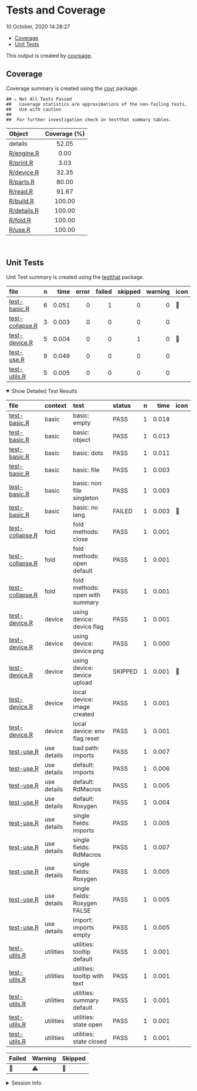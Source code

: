 Tests and Coverage
================
10 October, 2020 14:28:27

  - [Coverage](#coverage)
  - [Unit Tests](#unit-tests)

This output is created by
[covrpage](https://github.com/metrumresearchgroup/covrpage).

## Coverage

Coverage summary is created using the
[covr](https://github.com/r-lib/covr) package.

    ## ⚠️ Not All Tests Passed
    ##   Coverage statistics are approximations of the non-failing tests.
    ##   Use with caution
    ## 
    ##  For further investigation check in testthat summary tables.

| Object                        | Coverage (%) |
| :---------------------------- | :----------: |
| details                       |    52.05     |
| [R/engine.R](../R/engine.R)   |     0.00     |
| [R/print.R](../R/print.R)     |     3.03     |
| [R/device.R](../R/device.R)   |    32.35     |
| [R/parts.R](../R/parts.R)     |    80.00     |
| [R/read.R](../R/read.R)       |    91.67     |
| [R/build.R](../R/build.R)     |    100.00    |
| [R/details.R](../R/details.R) |    100.00    |
| [R/fold.R](../R/fold.R)       |    100.00    |
| [R/use.R](../R/use.R)         |    100.00    |

<br>

## Unit Tests

Unit Test summary is created using the
[testthat](https://github.com/r-lib/testthat) package.

| file                                        | n |  time | error | failed | skipped | warning | icon |
| :------------------------------------------ | -: | ----: | ----: | -----: | ------: | ------: | :--- |
| [test-basic.R](testthat/test-basic.R)       | 6 | 0.051 |     0 |      1 |       0 |       0 | 🛑    |
| [test-collapse.R](testthat/test-collapse.R) | 3 | 0.003 |     0 |      0 |       0 |       0 |      |
| [test-device.R](testthat/test-device.R)     | 5 | 0.004 |     0 |      0 |       1 |       0 | 🔶    |
| [test-use.R](testthat/test-use.R)           | 9 | 0.049 |     0 |      0 |       0 |       0 |      |
| [test-utils.R](testthat/test-utils.R)       | 5 | 0.005 |     0 |      0 |       0 |       0 |      |

<details open>

<summary> Show Detailed Test Results </summary>

| file                                                | context     | test                            | status  | n |  time | icon |
| :-------------------------------------------------- | :---------- | :------------------------------ | :------ | -: | ----: | :--- |
| [test-basic.R](testthat/test-basic.R#L6_L9)         | basic       | basic: empty                    | PASS    | 1 | 0.018 |      |
| [test-basic.R](testthat/test-basic.R#L13_L16)       | basic       | basic: object                   | PASS    | 1 | 0.013 |      |
| [test-basic.R](testthat/test-basic.R#L20_L23)       | basic       | basic: dots                     | PASS    | 1 | 0.011 |      |
| [test-basic.R](testthat/test-basic.R#L27_L30)       | basic       | basic: file                     | PASS    | 1 | 0.003 |      |
| [test-basic.R](testthat/test-basic.R#L34_L37)       | basic       | basic: non file singleton       | PASS    | 1 | 0.003 |      |
| [test-basic.R](testthat/test-basic.R#L41_L44)       | basic       | basic: no lang                  | FAILED  | 1 | 0.003 | 🛑    |
| [test-collapse.R](testthat/test-collapse.R#L6_L9)   | fold        | fold methods: close             | PASS    | 1 | 0.001 |      |
| [test-collapse.R](testthat/test-collapse.R#L13_L16) | fold        | fold methods: open default      | PASS    | 1 | 0.001 |      |
| [test-collapse.R](testthat/test-collapse.R#L20_L23) | fold        | fold methods: open with summary | PASS    | 1 | 0.001 |      |
| [test-device.R](testthat/test-device.R#L16)         | device      | using device: device flag       | PASS    | 1 | 0.001 |      |
| [test-device.R](testthat/test-device.R#L20)         | device      | using device: device png        | PASS    | 1 | 0.000 |      |
| [test-device.R](testthat/test-device.R#L24)         | device      | using device: device upload     | SKIPPED | 1 | 0.001 | 🔶    |
| [test-device.R](testthat/test-device.R#L43)         | device      | local device: image created     | PASS    | 1 | 0.001 |      |
| [test-device.R](testthat/test-device.R#L47)         | device      | local device: env flag reset    | PASS    | 1 | 0.001 |      |
| [test-use.R](testthat/test-use.R#L8_L10)            | use details | bad path: imports               | PASS    | 1 | 0.007 |      |
| [test-use.R](testthat/test-use.R#L20_L23)           | use details | default: imports                | PASS    | 1 | 0.006 |      |
| [test-use.R](testthat/test-use.R#L27_L30)           | use details | default: RdMacros               | PASS    | 1 | 0.005 |      |
| [test-use.R](testthat/test-use.R#L35_L38)           | use details | default: Roxygen                | PASS    | 1 | 0.004 |      |
| [test-use.R](testthat/test-use.R#L50_L53)           | use details | single fields: imports          | PASS    | 1 | 0.005 |      |
| [test-use.R](testthat/test-use.R#L61_L64)           | use details | single fields: RdMacros         | PASS    | 1 | 0.007 |      |
| [test-use.R](testthat/test-use.R#L72_L75)           | use details | single fields: Roxygen          | PASS    | 1 | 0.005 |      |
| [test-use.R](testthat/test-use.R#L83_L86)           | use details | single fields: Roxygen FALSE    | PASS    | 1 | 0.005 |      |
| [test-use.R](testthat/test-use.R#L102)              | use details | import: imports empty           | PASS    | 1 | 0.005 |      |
| [test-utils.R](testthat/test-utils.R#L6_L9)         | utilities   | utilities: tooltip default      | PASS    | 1 | 0.001 |      |
| [test-utils.R](testthat/test-utils.R#L13_L16)       | utilities   | utilities: tooltip with text    | PASS    | 1 | 0.001 |      |
| [test-utils.R](testthat/test-utils.R#L21_L24)       | utilities   | utilities: summary default      | PASS    | 1 | 0.001 |      |
| [test-utils.R](testthat/test-utils.R#L28_L31)       | utilities   | utilities: state open           | PASS    | 1 | 0.001 |      |
| [test-utils.R](testthat/test-utils.R#L35_L38)       | utilities   | utilities: state closed         | PASS    | 1 | 0.001 |      |

| Failed | Warning | Skipped |
| :----- | :------ | :------ |
| 🛑      | ⚠️      | 🔶       |

</details>

<details>

<summary> Session Info </summary>

| Field    | Value                               |
| :------- | :---------------------------------- |
| Version  | R version 3.6.3 (2020-02-29)        |
| Platform | x86\_64-apple-darwin15.6.0 (64-bit) |
| Running  | macOS Catalina 10.15.7              |
| Language | en\_US                              |
| Timezone | America/New\_York                   |

| Package  | Version |
| :------- | :------ |
| testthat | 2.3.2   |
| covr     | 3.5.0   |
| covrpage | 0.0.70  |

</details>

<!--- Final Status : error/failed --->
